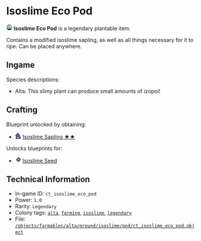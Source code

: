 # Isoslime Eco Pod

<img src="https://raw.githubusercontent.com/Ceterai/Enternia/main/objects/farmables/alta/ground/isoslime/pod/icon.png" alt="Isoslime Eco Pod icon" loading="lazy" height=16px width="auto" /> **Isoslime Eco Pod** is a legendary plantable item.

Contains a modified isoslime sapling, as well as all things necessary for it to ripe. Can be placed anywhere.

## Ingame

Species descriptions:

- Alta: This slimy plant can produce small amounts of izopoi!

## Crafting

Blueprint unlocked by obtaining:

- <img src="https://raw.githubusercontent.com/Ceterai/Enternia/main/objects/farmables/alta/ground/isoslime/boosted/icon.png" alt="Isoslime Sapling ★★ icon" loading="lazy" height=16px width="auto" /> [Isoslime Sapling ★★](https://ceterai.github.io/MyEnternia/Wiki/IsoslimeSapling)

Unlocks blueprints for:

- <img src="https://raw.githubusercontent.com/Ceterai/Enternia/main/objects/farmables/alta/ground/isoslime/icon.png" alt="Isoslime Seed icon" loading="lazy" height=16px width="auto" /> [Isoslime Seed](https://ceterai.github.io/MyEnternia/Wiki/IsoslimeSeed)

## Technical Information

- In-game ID: `ct_isoslime_eco_pod`
- Power: `1.0`
- Rarity: `Legendary`
- Colony tags: [`alta`](https://ceterai.github.io/MyEnternia/Wiki/Tags/Alta), [`farming`](https://ceterai.github.io/MyEnternia/Wiki/Tags/Farming), [`isoslime`](https://ceterai.github.io/MyEnternia/Wiki/Tags/Isoslime), [`legendary`](https://ceterai.github.io/MyEnternia/Wiki/Tags/Legendary)
- File: [`/objects/farmables/alta/ground/isoslime/pod/ct_isoslime_eco_pod.object`](https://github.com/Ceterai/Enternia/blob/main/objects/farmables/alta/ground/isoslime/pod/ct_isoslime_eco_pod.object)
